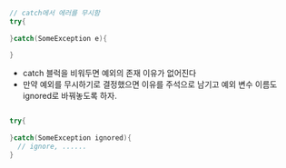 ```java
// catch에서 에러를 무시함
try{
  
}catch(SomeException e){

}
```
- catch 블럭을 비워두면 예외의 존재 이유가 없어진다
- 만약 예외를 무시하기로 결정했으면 이유를 주석으로 남기고 예외 변수 이름도 ignored로 바꿔놓도록 하자.

```java

try{
  
}catch(SomeException ignored){
  // ignore, ......
}
```
